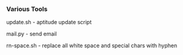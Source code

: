 ### Various Tools

update.sh - aptitude update script

mail.py - send email

rn-space.sh - replace all white space and special chars with hyphen
